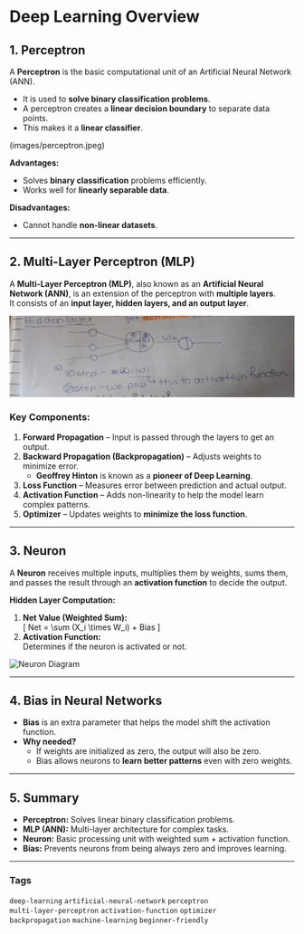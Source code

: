 # Deep Learning Overview

## 1. Perceptron
A **Perceptron** is the basic computational unit of an Artificial Neural Network (ANN).  
- It is used to **solve binary classification problems**.  
- A perceptron creates a **linear decision boundary** to separate data points.  
- This makes it a **linear classifier**.

(images/perceptron.jpeg)

**Advantages:**  
- Solves **binary classification** problems efficiently.  
- Works well for **linearly separable data**.  

**Disadvantages:**  
- Cannot handle **non-linear datasets**.  

---

## 2. Multi-Layer Perceptron (MLP)
A **Multi-Layer Perceptron (MLP)**, also known as an **Artificial Neural Network (ANN)**, is an extension of the perceptron with **multiple layers**.  
It consists of an **input layer, hidden layers, and an output layer**.

![MLP Diagram](images/pp.jpeg)

### Key Components:
1. **Forward Propagation** – Input is passed through the layers to get an output.  
2. **Backward Propagation (Backpropagation)** – Adjusts weights to minimize error.  
   - **Geoffrey Hinton** is known as a **pioneer of Deep Learning**.  
3. **Loss Function** – Measures error between prediction and actual output.  
4. **Activation Function** – Adds non-linearity to help the model learn complex patterns.  
5. **Optimizer** – Updates weights to **minimize the loss function**.

---

## 3. Neuron
A **Neuron** receives multiple inputs, multiplies them by weights, sums them, and passes the result through an **activation function** to decide the output.

**Hidden Layer Computation:**  
1. **Net Value (Weighted Sum):**  
   \[
   Net = \sum (X_i \times W_i) + Bias
   \]  
2. **Activation Function:**  
   Determines if the neuron is activated or not.

![Neuron Diagram](images/neutron.jpg)

---

## 4. Bias in Neural Networks
- **Bias** is an extra parameter that helps the model shift the activation function.  
- **Why needed?**  
  - If weights are initialized as zero, the output will also be zero.  
  - Bias allows neurons to **learn better patterns** even with zero weights.

---

## 5. Summary
- **Perceptron:** Solves linear binary classification problems.  
- **MLP (ANN):** Multi-layer architecture for complex tasks.  
- **Neuron:** Basic processing unit with weighted sum + activation function.  
- **Bias:** Prevents neurons from being always zero and improves learning.

---

### Tags
`deep-learning` `artificial-neural-network` `perceptron`  
`multi-layer-perceptron` `activation-function` `optimizer`  
`backpropagation` `machine-learning` `beginner-friendly`

